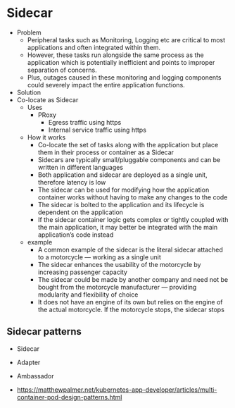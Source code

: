 # Sidecar

- Problem
  - Peripheral tasks such as Monitoring, Logging etc are critical to most applications and often integrated within them.
  - However, these tasks run alongside the same process as the application which is potentially inefficient and points to improper separation of concerns.
  - Plus, outages caused in these monitoring and logging components could severely impact the entire application functions.
- Solution
 - Co-locate as Sidecar
   - Uses
     - PRoxy
       - Egress traffic using https
       - Internal service traffic using https
   - How it works
     - Co-locate the set of tasks along with the application but place them in their process or container as a Sidecar
     - Sidecars are typically small/pluggable components and can be written in different languages
     - Both application and sidecar are deployed as a single unit, therefore latency is low
     - The sidecar can be used for modifying how the application container works without having to make any changes to the code
     - The sidecar is bolted to the application and its lifecycle is dependent on the application
     - If the sidecar container logic gets complex or tightly coupled with the main application, it may better be integrated with the main application’s code instead
   - example
     - A common example of the sidecar is the literal sidecar attached to a motorcycle — working as a single unit
     - The sidecar enhances the usability of the motorcycle by increasing passenger capacity
     - The sidecar could be made by another company and need not be bought from the motorcycle manufacturer — providing modularity and flexibility of choice
     - It does not have an engine of its own but relies on the engine of the actual motorcycle. If the motorcycle stops, the sidecar stops

##  Sidecar patterns

- Sidecar
- Adapter
- Ambassador

- https://matthewpalmer.net/kubernetes-app-developer/articles/multi-container-pod-design-patterns.html
